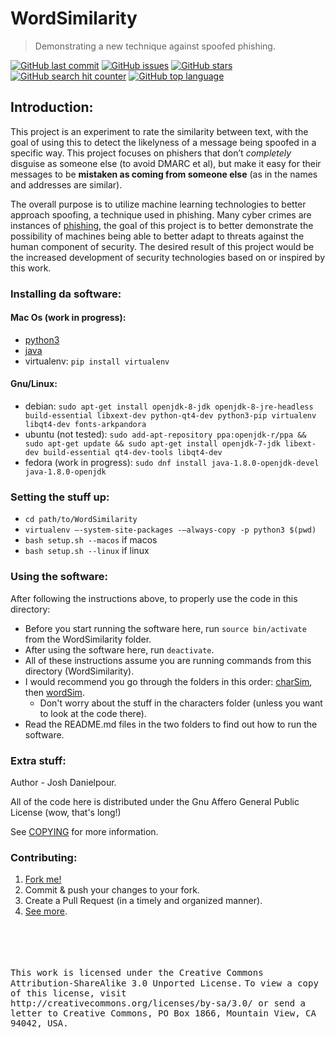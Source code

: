 # WordSimilarity
> Demonstrating a new technique against spoofed phishing.


[![GitHub last commit](https://img.shields.io/github/last-commit/joshsomething/WordSimilarity.svg)](https://github.com/joshsomething/WordSimilarity/commits)
[![GitHub issues](https://img.shields.io/github/issues/joshsomething/WordSimilarity.svg)](https://github.com/joshsomething/WordSimilarity/issues)
[![GitHub stars](https://img.shields.io/github/stars/joshsomething/WordSimilarity.svg)](https://github.com/joshsomething/WordSimilarity/stargazers)
[![GitHub search hit counter](https://img.shields.io/github/search/joshsomething/WordSimilarity/goto.svg)](https://github.com/joshsomething/WordSimilarity)
[![GitHub top language](https://img.shields.io/github/languages/top/joshsomething/WordSimilarity.svg)]()

## Introduction:
This project is an experiment to rate the similarity between text, with the
goal of using this to detect the likelyness of a message being spoofed in a specific way. This project focuses on phishers that don’t *completely* disguise as someone else (to avoid DMARC et al), but make it easy for their messages to be **mistaken as coming from someone else**
(as in the names and addresses are similar).

The overall purpose is to utilize machine learning technologies to better approach spoofing, 
a technique used in phishing.
Many cyber crimes are instances of [phishing](https://blog.barkly.com/phishing-statistics-2016), 
the goal of this project is to better demonstrate the possibility 
of machines being able to better adapt to threats against the human component of security. 
The desired result of this project would be the increased development of
security technologies based on or inspired by this work.

### Installing da software:

#### Mac Os (work in progress):
* [python3](https://www.python.org/downloads/)
* [java](http://www.oracle.com/technetwork/java/javase/downloads/jdk8-downloads-2133151.html)
* virtualenv: `pip install virtualenv`

#### Gnu/Linux: 

* debian: `sudo apt-get install openjdk-8-jdk openjdk-8-jre-headless build-essential libxext-dev python-qt4-dev python3-pip virtualenv libqt4-dev fonts-arkpandora`
* ubuntu (not tested): `sudo add-apt-repository ppa:openjdk-r/ppa && sudo apt-get update && sudo apt-get install openjdk-7-jdk libext-dev build-essential qt4-dev-tools libqt4-dev`
* fedora (work in progress): `sudo dnf install java-1.8.0-openjdk-devel java-1.8.0-openjdk`


### Setting the stuff up: 
* `cd path/to/WordSimilarity`
* `virtualenv —-system-site-packages -—always-copy -p python3 $(pwd)`
* `bash setup.sh --macos` if macos
* `bash setup.sh --linux` if linux

### Using the software:
After following the instructions above, to properly use the code in this directory:
* Before you start running the software here, run `source bin/activate` from the WordSimilarity folder.
* After using the software here, run `deactivate`.
* All of these instructions assume you are running commands from this directory (WordSimilarity).
* I would recommend you go through the folders in this order: [charSim](charSim/README.md), then [wordSim](wordSim/README.md).
  * Don't worry about the stuff in the characters folder (unless you want to look at the code there).
* Read the README.md files in the two folders to find out how to run the software.

### Extra stuff:
Author - Josh Danielpour.

All of the code here is distributed under the Gnu Affero General Public License (wow, that's long!)

See [COPYING](COPYING) for more information.

### Contributing:
1. [Fork me!](https://github.com/joshsomething/WordSimilarity/fork)
2. Commit & push your changes to your fork.
3. Create a Pull Request (in a timely and organized manner).
4. [See more](CONTRIBUTING.md).

<dl>
<br></br>
<br></br>
<samp>This work is licensed under the Creative Commons Attribution-ShareAlike 3.0 Unported License.</samp>
<samp> To view a copy of this license, visit http://creativecommons.org/licenses/by-sa/3.0/ or send a letter to Creative Commons, PO Box 1866, Mountain View, CA 94042, USA.
</samp>
</dl>

